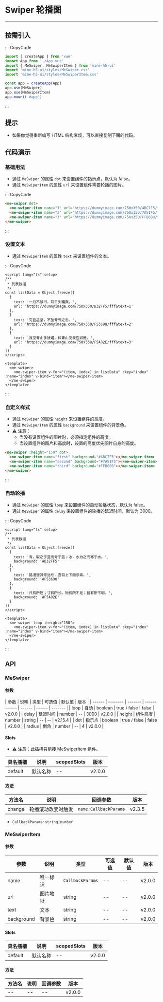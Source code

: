 # Swiper 轮播图

---

## 按需引入

::: CopyCode

```ts
import { createApp } from 'vue'
import App from './App.vue'
import { MeSwiper, MeSwiperItem } from 'mine-h5-ui'
import 'mine-h5-ui/styles/MeSwiper.css'
import 'mine-h5-ui/styles/MeSwiperItem.css'

const app = createApp(App)
app.use(MeSwiper)
app.use(MeSwiperItem)
app.mount('#app')
```

:::

## 提示

- 如果你觉得重新编写 HTML 结构麻烦，可以直接复制下面的代码。

## 代码演示

### 基础用法

- 通过 `MeSwiper` 的属性 `dot` 来设置组件的指示点，默认为 false。
- 通过 `MeSwiperItem` 的属性 `url` 来设置组件需要轮播的图片。

::: CopyCode

```html
<me-swiper dot>
  <me-swiper-item name="1" url="https://dummyimage.com/750x350/4BC7F5/fff&text=1"></me-swiper-item>
  <me-swiper-item name="2" url="https://dummyimage.com/750x350/7A51F5/fff&text=2"></me-swiper-item>
  <me-swiper-item name="3" url="https://dummyimage.com/750x350/FFB808/fff&text=3"></me-swiper-item>
</me-swiper>
```

:::

### 设置文本

- 通过 `MeSwiperItem` 的属性 `text` 来设置组件的文本。

::: CopyCode

```vue
<script lang="ts" setup>
/**
 * 列表数据
 */
const listData = Object.freeze([
  {
    text: '一月不读书，耳目失精爽。',
    url: 'https://dummyimage.com/750x350/B32FF5/fff&text=1'
  },
  {
    text: '穷且益坚，不坠青云之志。',
    url: 'https://dummyimage.com/750x350/F53698/fff&text=2'
  },
  {
    text: '我见青山多妩媚，料青山见我应如是。',
    url: 'https://dummyimage.com/750x350/F5A02E/fff&text=3'
  }
])
</script>

<template>
  <me-swiper>
    <me-swiper-item v-for="(item, index) in listData" :key="index" :name="index" v-bind="item"></me-swiper-item>
  </me-swiper>
</template>
```

:::

### 自定义样式

- 通过 `MeSwiper` 的属性 `height` 来设置组件的高度。
- 通过 `MeSwiperItem` 的属性 `background` 来设置组件的背景色。
- ⚠ 注意：
  - 当没有设置组件的图片时，必须指定组件的高度。
  - 当设置组件的图片和高度时，设置的高度优先图片自身的高度。

```html
<me-swiper :height="150" dot>
  <me-swiper-item name="first" background="#4BC7F5"></me-swiper-item>
  <me-swiper-item name="second" background="#7A51F5"></me-swiper-item>
  <me-swiper-item name="third" background="#FFB808"></me-swiper-item>
</me-swiper>
```

:::

### 自动轮播

- 通过 `MeSwiper` 的属性 `loop` 来设置组件的自动轮播状态，默认为 false。
- 通过 `MeSwiper` 的属性 `delay` 来设置组件的轮播的延迟时间，默认为 3000。

::: CopyCode

```vue
<script lang="ts" setup>
/**
 * 列表数据
 */
const listData = Object.freeze([
  {
    text: '青，取之于蓝而青于蓝；冰，水为之而寒于水。',
    background: '#B32FF5'
  },
  {
    text: '路漫漫其修远兮，吾将上下而求索。',
    background: '#F53698'
  },
  {
    text: '尺有所短；寸有所长。物有所不足；智有所不明。',
    background: '#F5A02E'
  }
])
</script>

<template>
  <me-swiper loop :height="150">
    <me-swiper-item v-for="(item, index) in listData" :key="index" :name="index" v-bind="item"></me-swiper-item>
  </me-swiper>
</template>
```

:::

## API

### MeSwiper

#### 参数

| 参数   | 说明     | 类型    | 可选值       | 默认值 | 版本   |
| ------ | -------- | ------- | ------------ | ------ | ------ | ------- |
| loop   | 自动     | boolean | true / false | false  | v2.0.0 |
| delay  | 延迟时间 | number  | --           | 3000   | v2.0.0 |
| height | 组件高度 | number  | string       | --     | --     | v2.15.4 |
| dot    | 指示点   | boolean | true / false | false  | v2.0.0 |
| radius | 倒角     | number  | --           | 4      | v2.0.0 |

#### Slots

- ⚠ 注意：此插槽只能接 MeSwiperItem 组件。

| 具名插槽 | 说明     | scopedSlots | 版本   |
| -------- | -------- | ----------- | ------ |
| default  | 默认名称 | --          | v2.0.0 |

#### 方法

| 方法名 | 说明               | 回调参数              | 版本   |
| ------ | ------------------ | --------------------- | ------ |
| change | 轮播滚动改变时触发 | `name:CallbackParams` | v2.3.5 |

- `CallbackParams:string|number`

### MeSwiperItem

#### 参数

| 参数       | 说明     | 类型             | 可选值 | 默认值 | 版本   |
| ---------- | -------- | ---------------- | ------ | ------ | ------ |
| name       | 唯一标识 | `CallbackParams` | --     | --     | v2.0.0 |
| url        | 图片地址 | string           | --     | --     | v2.0.0 |
| text       | 文本     | string           | --     | --     | v2.0.0 |
| background | 背景色   | string           | --     | --     | v2.0.0 |

#### Slots

| 具名插槽 | 说明     | scopedSlots | 版本   |
| -------- | -------- | ----------- | ------ |
| default  | 默认名称 | --          | v2.0.0 |

#### 方法

| 方法名 | 说明 | 回调参数 | 版本   |
| ------ | ---- | -------- | ------ |
| --     | --   | --       | v2.0.0 |
